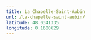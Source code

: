 ```yaml
---
title: La Chapelle-Saint-Aubin
url: /la-chapelle-saint-aubin/
latitude: 48.0341335
longitude: 0.1600629
---
```

